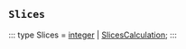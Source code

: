 ## `Slices`
:::
type Slices = [integer](./integer.md) | [SlicesCalculation](./SlicesCalculation.md);
:::
